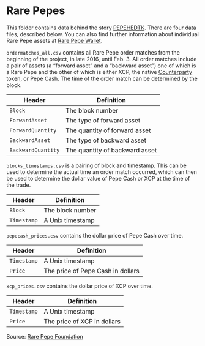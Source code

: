 # Rare Pepes

This folder contains data behind the story [PEPEHEDTK](PEPELINKTK). There are four data files, described below. You can also find further information about individual Rare Pepe assets at [Rare Pepe Wallet](https://rarepepewallet.com/feed).

`ordermatches_all.csv` contains all Rare Pepe order matches from the beginning of the project, in late 2016, until Feb. 3. All order matches include a pair of assets (a “forward asset” and a “backward asset”) one of which is a Rare Pepe and the other of which is either XCP, the native [Counterparty](https://counterparty.io/) token, or Pepe Cash. The time of the order match can be determined by the block.

Header | Definition
---|---------
`Block` | The block number
`ForwardAsset` | The type of forward asset
`ForwardQuantity` | The quantity of forward asset
`BackwardAsset` | The type of backward asset
`BackwardQuantity` | The quantity of backward asset

`blocks_timestamps.csv` is a pairing of block and timestamp. This can be used to determine the actual time an order match occurred, which can then be used to determine the dollar value of Pepe Cash or XCP at the time of the trade.

Header | Definition
---|---------
`Block` | The block number
`Timestamp` | A Unix timestamp

`pepecash_prices.csv` contains the dollar price of Pepe Cash over time.

Header | Definition
---|---------
`Timestamp` | A Unix timestamp
`Price` | The price of Pepe Cash in dollars

`xcp_prices.csv` contains the dollar price of XCP over time.

Header | Definition
---|---------
`Timestamp` | A Unix timestamp
`Price` | The price of XCP in dollars


Source: [Rare Pepe Foundation](http://rarepepefoundation.com/)
